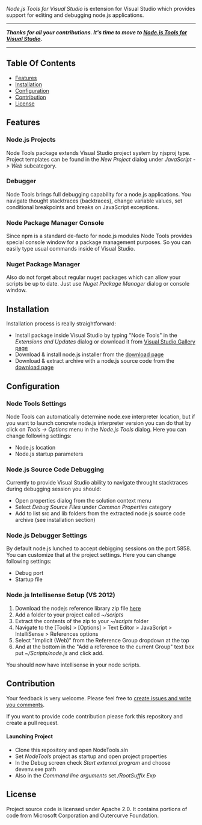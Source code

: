 *Node.js Tools for Visual Studio* is extension for Visual Studio which provides support for editing and debugging node.js applications.

----

**_Thanks for all your contributions. It's time to move to [Node.js Tools for Visual Studio](https://github.com/Microsoft/nodejstools)._**

----

## Table Of Contents
* [Features](#features)
* [Installation](#installation)
* [Configuration](#configuration)
* [Contribution](#contribution)
* [License](#license)

## Features

### Node.js Projects

Node Tools package extends Visual Studio project system by njsproj type. Project templates can be found in the _New Project_ dialog under _JavaScript -> Web_ subcategory.

### Debugger

Node Tools brings full debugging capability for a node.js applications. You navigate thought stacktraces (backtraces), change variable values, set conditional breakpoints and breaks on JavaScript exceptions.

### Node Package Manager Console

Since npm is a standard de-facto for node.js modules Node Tools provides special console window for a package management purposes. So you can easily type usual commands inside of Visual Studio.

### Nuget Package Manager

Also do not forget about regular nuget packages which can allow your scripts be up to date. Just use _Nuget Package Manager_ dialog or console window.

## Installation

Installation process is really straightforward:

* Install package inside Visual Studio by typing "Node Tools" in the _Extensions and Updates_ dialog or download it from [Visual Studio Gallery page](http://visualstudiogallery.msdn.microsoft.com/885a8a68-e38b-4e6a-b96d-083d5572b645)
* Download & install node.js installer from the [download page](http://nodejs.org/download/)
* Download & extract archive with a node.js source code from the [download page](http://nodejs.org/download/)

## Configuration

### Node Tools Settings

Node Tools can automatically determine node.exe interpreter location, but if you want to launch concrete node.js interpreter version you can do that by click on _Tools -> Options_ menu in the _Node.js Tools_ dialog.
Here you can change following settings:

* Node.js location
* Node.js startup parameters

### Node.js Source Code Debugging

Currently to provide Visual Studio ability to navigate throught stacktraces during debugging session you should:

* Open properties dialog from the solution context menu
* Select _Debug Source Files_ under _Common Properties_ category
* Add to list src and lib folders from the extracted node.js source code archive (see installation section) 

### Node.js Debugger Settings

By default node.js lunched to accept debigging sessions on the port 5858. You can customize that at the project settings.
Here you can change following settings:

* Debug port
* Startup file

### Node.js Intellisense Setup (VS 2012)

1. Download the nodejs reference library zip file [here](https://bitbucket.org/kurouninn/node.js-visualstudio-intellisense/get/master.zip)
1. Add a folder to your project called *~/scripts* 
1. Extract the contents of the zip to your *~/scripts* folder
1. Navigate to the [Tools] > [Options] > Text Editor > JavaScript > IntelliSense > References options
1. Select "Implicit (Web)" from the Reference Group dropdown at the top 
1. And at the bottom in the "Add a reference to the current Group" text box put *~/Scripts/node.js* and click add.

You should now have intellisense in your node scripts.

## Contribution

Your feedback is very welcome. Please feel free to [create issues and write you comments](https://github.com/dtretyakov/node-tools/issues).

If you want to provide code contribution please fork this repository and create a pull request.

#### Launching Project

* Clone this repository and open NodeTools.sln
* Set _NodeTools_ project as startup and open project properties
* In the Debug screen check _Start external program_ and choose devenv.exe path
* Also in the _Command line arguments_ set _/RootSuffix Exp_

## License

Project source code is licensed under Apache 2.0. It contains portions of code from Microsoft Corporation and Outercurve Foundation.
